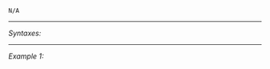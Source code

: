 `N/A`


---
*Syntaxes:*

<!-- [] call `BIS_fnc_moduleMPTypeDefense` -->

---
*Example 1:*

<!-- 
```sqf
[] call BIS_fnc_moduleMPTypeDefense;
``` -->
